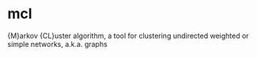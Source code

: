 # mcl
{M}arkov {CL}uster algorithm, a tool for clustering undirected weighted or simple networks, a.k.a. graphs
